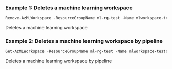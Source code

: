 ### Example 1: Deletes a machine learning workspace
```powershell
Remove-AzMLWorkspace -ResourceGroupName ml-rg-test -Name mlworkspace-test01
```

Deletes a machine learning workspace

### Example 2: Deletes a machine learning workspace by pipeline
```powershell
Get-AzMLWorkspace -ResourceGroupName ml-rg-test -Name mlworkspace-test01 | Remove-AzMLWorkspace
```

Deletes a machine learning workspace by pipeline

